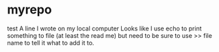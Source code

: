 # myrepo
test
A line I wrote on my local computer
Looks like I use echo to print something to  file (at least the read me) but need to be sure to use >> file name to tell it what to add it to.
